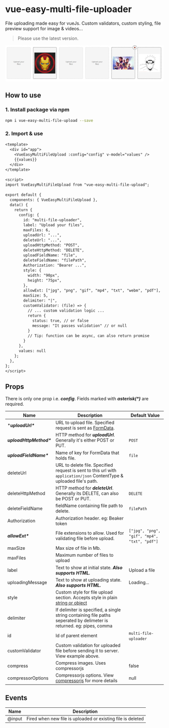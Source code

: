# vue-easy-multi-file-uploader

File uploading made easy for vueJs. Custom validators, custom styling, file preview support for image & videos...

> Please use the latest version.

![Snapshot!](https://raw.githubusercontent.com/the-value-crew/vue-easy-multi-file-uploader/master/docs/assets/img/snapshot.fd19a490.png)

## How to use

### 1. Install package via npm
```bash 
npm i vue-easy-multi-file-upload --save
```

### 2. Import & use

```vue
<template>
  <div id="app">
    <VueEasyMultiFileUpload :config="config" v-model="values" />
    {{values}}
  </div>
</template>

<script>
import VueEasyMultiFileUpload from "vue-easy-multi-file-upload";

export default {
  components: { VueEasyMultiFileUpload },
  data() {
    return {
      config: {
        id: "multi-file-uploader",
        label: "Upload your files",
        maxFiles: 6,
        uploadUrl: "...",
        deleteUrl: "...",
        uploadHttpMethod: "POST",
        deleteHttpMethod: "DELETE",
        uploadFieldName: "file",
        deleteFieldName: "filePath",
        Authorization: "Bearer ...",
        style: {
          width: "90px",
          height: "75px",
        },
        allowExt: ["jpg", "png", "gif", "mp4", "txt", "webm", "pdf"],
        maxSize: 5,
        delimiter: "|",
        customValidator: (file) => {
          // ... custom validation logic ...
          return {
            status: true, // or false
            message: "It passes validation" // or null
          }
          // Tip: function can be async, can also return promise
        }
      },
      values: null
    };
  },
};
</script>
```

## Props

There is only one prop i.e. ***config***. Fields marked with ***asterisk(\*)*** are required.

| Name               | Description                                                                                                                                                                                                                                                                                 | Default Value                                    |
| ------------------ | ------------------------------------------------------------------------------------------------------------------------------------------------------------------------------------------------------------------------------------------------------------------------------------------- | ------------------------------------------------ |
| ****uploadUrl\****        | URL to upload file. Specified request is sent as [FormData](https://developer.mozilla.org/en-US/docs/Web/API/FormData).                                                                                                    |                                                  |
| ***uploadHttpMethod\**** | HTTP method for ***uploadUrl***. Generally it's either POST or PUT.                                                                                                                                                                                                                    | `POST`                                         |
| ***uploadFieldName\****  | Name of key for FormData that holds file.                                                                                                                                                                                                                                                   | `file`                                         |
| deleteUrl          | URL to delete file. Specified request is sent to this url with `application/json` ContentType & uploaded file's path.                                                                                                                                                                     |                                                  |
| deleteHttpMethod   | HTTP method for ***deleteUrl***. Generally its DELETE, can also be POST or PUT.                                                                                                                                                                                                       | `DELETE`                                       |
| deleteFieldName    | fieldName containing file path to delete.              | `filePath`                                                                                                                                                                                                                                     |                                                  |
| Authorization      | Authorization header. eg: Beaker token                                                                                                                                                                                                                                                      |                                                  |
| ***allowExt\****         | File extensions to allow. Used for validating file before upload.                                                                                                                                                                                                                           | `["jpg", "png", "gif", "mp4", "txt", "pdf"]` |
| maxSize            | Max size of file in Mb.                                                                                                                                                                                                                                                                     |                                                  |
| maxFiles           | Maximum number of files to upload                                                                                                                                                                                                                                                           |                                                  |
| label              | Text to show at initial state. ***Also supports HTML.***                                                                                                                                                                                                                                          | Upload a file                                    |
| uploadingMessage   | Text to show at uploading state. ***Also supports HTML.***                                                                                                                                                                                                                                         | Loading...                                     |
| style              | Custom style for file upload section. Accepts style in plain [string or object](https://vuejs.org/v2/guide/class-and-style.html#Object-Syntax-1) |                                                  |
| delimiter          | If delimiter is specified, a single string containing file paths seperated by delimeter is returned. eg: pipes, comma                                                                                                                                                                       |                                                  |
| id                 | Id of parent element                                                                                                                                                                                                                                                                        | `multi-file-uploader`                          |
| customValidator | Custom validation for uploaded file before sending it to server. View example above. | 
| compress | Compress images. Uses compressorjs | false |
|compressorOptions | Compressorjs options. View [compressorjs](https://github.com/fengyuanchen/compressorjs) for more details | null
## Events

| Name   | Description                                                 | 
| ------ | ----------------------------------------------------------- | 
| @input | Fired when new file is uploaded or existing file is deleted |